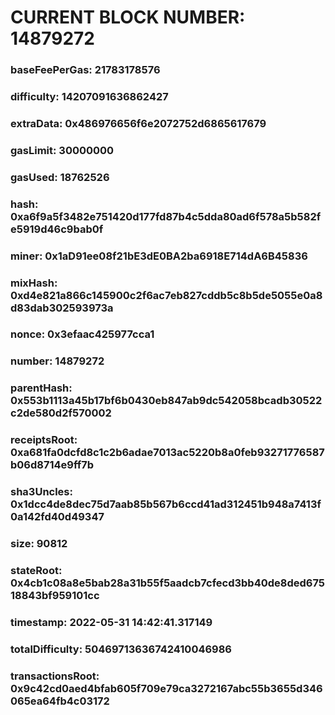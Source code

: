 # CURRENT BLOCK NUMBER: 14879272

### baseFeePerGas: 21783178576
### difficulty: 14207091636862427
### extraData: 0x486976656f6e2072752d6865617679
### gasLimit: 30000000
### gasUsed: 18762526
### hash: 0xa6f9a5f3482e751420d177fd87b4c5dda80ad6f578a5b582fe5919d46c9bab0f
### miner: 0x1aD91ee08f21bE3dE0BA2ba6918E714dA6B45836
### mixHash: 0xd4e821a866c145900c2f6ac7eb827cddb5c8b5de5055e0a8d83dab302593973a
### nonce: 0x3efaac425977cca1
### number: 14879272
### parentHash: 0x553b1113a45b17bf6b0430eb847ab9dc542058bcadb30522c2de580d2f570002
### receiptsRoot: 0xa681fa0dcfd8c1c2b6adae7013ac5220b8a0feb93271776587b06d8714e9ff7b
### sha3Uncles: 0x1dcc4de8dec75d7aab85b567b6ccd41ad312451b948a7413f0a142fd40d49347
### size: 90812
### stateRoot: 0x4cb1c08a8e5bab28a31b55f5aadcb7cfecd3bb40de8ded67518843bf959101cc
### timestamp: 2022-05-31 14:42:41.317149
### totalDifficulty: 50469713636742410046986
### transactionsRoot: 0x9c42cd0aed4bfab605f709e79ca3272167abc55b3655d346065ea64fb4c03172
